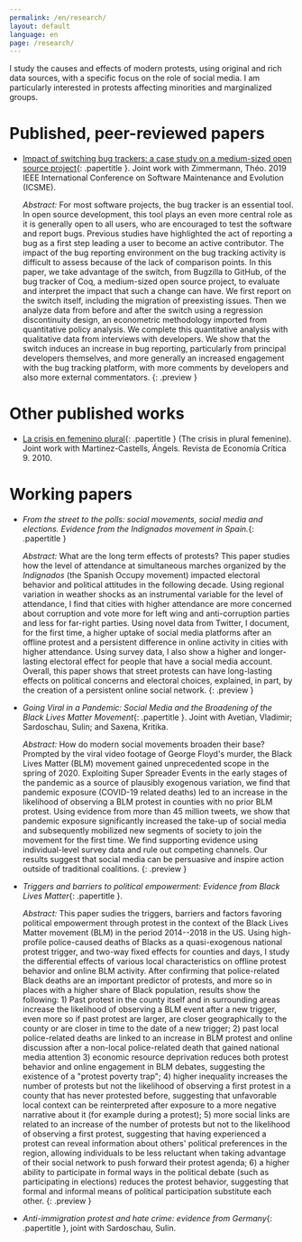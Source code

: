 ```yaml
---
permalink: /en/research/
layout: default
language: en
page: /research/
---
```


I study the causes and effects of modern protests, using original and rich data sources, with a specific focus on the role of social media. I am particularly interested in protests affecting minorities and marginalized groups.

Published, peer-reviewed papers
===============================

 * [Impact of switching bug trackers: a case study on a medium-sized open source project](https://hal.archives-ouvertes.fr/hal-01951176){: .papertitle }.
   Joint work with Zimmermann, Théo. 2019 IEEE International Conference on Software Maintenance and Evolution (ICSME).

   *Abstract:* For most software projects, the bug tracker is an essential tool. In open source
   development, this tool plays an even more central role as it is generally open to all users, who
   are encouraged to test the software and report bugs. Previous studies have highlighted the act of
   reporting a bug as a first step leading a user to become an active contributor. The impact of the
   bug reporting environment on the bug tracking activity is difficult to assess because of the lack
   of comparison points. In this paper, we take advantage of the switch, from Bugzilla to GitHub, of
   the bug tracker of Coq, a medium-sized open source project, to evaluate and interpret the impact
   that such a change can have. We first report on the switch itself, including the migration of
   preexisting issues. Then we analyze data from before and after the switch using a regression
   discontinuity design, an econometric methodology imported from quantitative policy analysis. We
   complete this quantitative analysis with qualitative data from interviews with developers. We
   show that the switch induces an increase in bug reporting, particularly from principal developers
   themselves, and more generally an increased engagement with the bug tracking platform, with more
   comments by developers and also more external commentators.
   {: .preview }



Other published works
=====================

 * [La crisis en femenino plural](https://www.mujeresenred.net/spip.php?article1878){: .papertitle }
   (The crisis in plural femenine). Joint work with Martinez-Castells, Ángels. Revista de Economía Crítica 9. 2010. 


Working papers
==============

 * *From the street to the polls: social movements, social media and elections.
   Evidence from the Indignados movement in Spain.*{: .papertitle }
 
   *Abstract:* What are the long term effects of protests? This paper studies how the level of
   attendance at simultaneous marches organized by the *Indignados* (the Spanish Occupy movement)
   impacted electoral behavior and political attitudes in the following decade. Using regional
   variation in weather shocks as an instrumental variable for the level of attendance, I find that
   cities with higher attendance are more concerned about corruption and vote more for left wing and
   anti-corruption parties and less for far-right parties. Using novel data from Twitter, I
   document, for the first time, a higher uptake of social media platforms after an offline protest
   and a persistent difference in online activity in cities with higher attendance. Using survey
   data, I also show a higher and longer-lasting electoral effect for people that have a social
   media account. Overall, this paper shows that street protests can have long-lasting effects on
   political concerns and electoral choices, explained, in part, by the creation of a persistent
   online social network.
   {: .preview }


 * *Going Viral in a Pandemic: Social Media and the Broadening of the Black Lives Matter Movement*{: .papertitle }.
   Joint with Avetian, Vladimir; Sardoschau, Sulin; and Saxena, Kritika.
   
   *Abstract:* How do modern social movements broaden their base? Prompted by the viral video
   footage of George Floyd's murder, the Black Lives Matter (BLM) movement gained unprecedented
   scope in the spring of 2020. Exploiting Super Spreader Events in the early stages of the pandemic
   as a source of plausibly exogenous variation, we find that pandemic exposure (COVID-19 related
   deaths) led to an increase in the likelihood of observing a BLM protest in counties with no prior
   BLM protest. Using evidence from more than 45 million tweets, we show that pandemic exposure
   significantly increased the take-up of social media and subsequently mobilized new segments of
   society to join the movement for the first time. We find supporting evidence using
   individual-level survey data and rule out competing channels. Our results suggest that social
   media can be persuasive and inspire action outside of traditional coalitions.
   {: .preview }


 * *Triggers and barriers to political empowerment: Evidence from Black Lives Matter*{: .papertitle }.

   *Abstract:* This paper sudies the triggers, barriers and factors favoring political empowerment through
   protest in the context of the Black Lives Matter movement (BLM) in the period 2014--2018 in the
   US. Using high-profile police-caused deaths of Blacks as a quasi-exogenous national protest
   trigger, and two-way fixed effects for counties and days, I study the differential effects of
   various local characteristics on offline protest behavior and online BLM activity. After
   confirming that police-related Black deaths are an important predictor of protests, and more so
   in places with a higher share of Black population, results show the following: 1) Past protest in
   the county itself and in surrounding areas increase the likelihood of observing a BLM event after
   a new trigger, even more so if past protest are larger, are closer geographically to the county
   or are closer in time to the date of a new trigger; 2) past local police-related deaths are
   linked to an increase in BLM protest and online discussion after a non-local police-related death
   that gained national media attention 3) economic resource deprivation reduces both protest
   behavior and online engagement in BLM debates, suggesting the existence of a "protest poverty
   trap"; 4) higher inequality increases the number of protests but not the likelihood of observing
   a first protest in a county that has never protested before, suggesting that unfavorable local
   context can be reinterpreted after exposure to a more negative narrative about it (for example
   during a protest); 5) more social links are related to an increase of the number of protests but
   not to the likelihood of observing a first protest, suggesting that having experienced a protest
   can reveal information about others' political preferences in the region, allowing individuals to
   be less reluctant when taking advantage of their social network to push forward their protest
   agenda; 6) a higher ability to participate in formal ways in the political debate (such as
   participating in elections) reduces the protest behavior, suggesting that formal and informal
   means of political participation substitute each other.
   {: .preview }


 * *Anti-immigration protest and hate crime: evidence from Germany*{: .papertitle }, joint with Sardoschau, Sulin.
